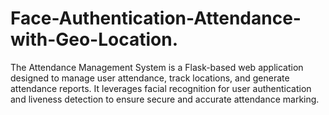 # Face-Authentication-Attendance-with-Geo-Location.
The Attendance Management System is a Flask-based web application designed to manage user attendance, track locations, and generate attendance reports. It leverages facial recognition for user authentication and liveness detection to ensure secure and accurate attendance marking.
